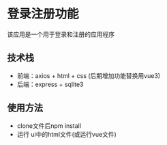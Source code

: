 登录注册功能
====

该应用是一个用于登录和注册的应用程序

## 技术栈

- 前端：axios + html + css (后期增加功能替换用vue3)
- 后端：express + sqlite3

## 使用方法
- clone文件后npm install 
- 运行 ui中的html文件(或运行vue文件)